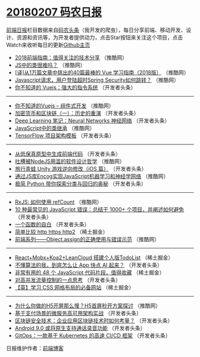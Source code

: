 # [20180207 码农日报](https://toutiao.qdkfweb.cn/date/2018/02/07)

[前端日报](https://qdkfweb.cn/c/news)栏目数据来自[码农头条](https://toutiao.qdkfweb.cn/)（我开发的爬虫），每日分享前端、移动开发、设计、资源和资讯等，为开发者提供动力，点击Star按钮来关注这个项目，点击Watch来收听每日的更新[Github主页](https://github.com/kujian/frontendDaily)
* [2018前端指南：值得关注的技术分享](https://toutiao.qdkfweb.cn/64659.html) （推酷网）
* [JS中的类很难吗？](https://toutiao.qdkfweb.cn/64658.html) （推酷网）
* [[译]从1万篇文章中挑出的40篇最棒的 Vue 学习指南（2018版）](https://toutiao.qdkfweb.cn/64653.html) （推酷网）
* [Javascript请求，用户登陆超时Spring Security如何跳转？](https://toutiao.qdkfweb.cn/64655.html) （推酷网）
* [你不知道的 Vuejs：强大的指令系统](https://toutiao.qdkfweb.cn/64609.html) （开发者头条）

***
* [你不知道的Vuejs &#8211; 组件式开发](https://toutiao.qdkfweb.cn/64651.html) （推酷网）
* [加密货币和区块链（一）：历史的重演](https://toutiao.qdkfweb.cn/64602.html) （开发者头条）
* [Deep Learning 笔记：Neural Networks 神经网络](https://toutiao.qdkfweb.cn/64616.html) （开发者头条）
* [JavaScript中的类继承](https://toutiao.qdkfweb.cn/64647.html) （推酷网）
* [TensorFlow 项目架构模板](https://toutiao.qdkfweb.cn/64607.html) （开发者头条）

***
* [从低保真原型中生成前端代码](https://toutiao.qdkfweb.cn/64606.html) （开发者头条）
* [吐槽被NodeJS用滥的软件设计哲学](https://toutiao.qdkfweb.cn/64648.html) （推酷网）
* [旅行青蛙 Unity 游戏逆向修改（iOS 篇）](https://toutiao.qdkfweb.cn/64600.html) （开发者头条）
* [通过JS库Encog实现JavaScript机器学习和神经学网络](https://toutiao.qdkfweb.cn/64650.html) （推酷网）
* [极简 Python 带你探索分类与回归的奥秘](https://toutiao.qdkfweb.cn/64611.html) （开发者头条）

***
* [RxJS: 如何使用 refCount](https://toutiao.qdkfweb.cn/64657.html) （推酷网）
* [10 种最常见的 JavaScript 错误：总结于 1000+ 个项目，并阐述如何避免](https://toutiao.qdkfweb.cn/64605.html) （开发者头条）
* [一个函数的自白](https://toutiao.qdkfweb.cn/64596.html) （开发者头条）
* [简单比较 http https http2](https://toutiao.qdkfweb.cn/64594.html) （稀土掘金）
* [前端系列——Object.assign的正确使用与错误示范](https://toutiao.qdkfweb.cn/64649.html) （推酷网）

***
* [React+Mobx+Koa2+LeanCloud 搭建个人版TodoList](https://toutiao.qdkfweb.cn/64595.html) （稀土掘金）
* [不懂算法的我，到底怎么让 App 快点 AI 起来？](https://toutiao.qdkfweb.cn/64610.html) （开发者头条）
* [非常有用的 48 个 JavaScript 代码片段，值得收藏](https://toutiao.qdkfweb.cn/64588.html) （稀土掘金）
* [对高并发流量控制的一点思考](https://toutiao.qdkfweb.cn/64599.html) （开发者头条）
* [【英】学习 CSS 网格布局的必备网站](https://toutiao.qdkfweb.cn/64579.html) （稀土掘金）

***
* [为什么你做的H5开屏那么慢？H5首屏秒开方案探讨](https://toutiao.qdkfweb.cn/64652.html) （推酷网）
* [基于支付场景的微服务高可用架构实战](https://toutiao.qdkfweb.cn/64601.html) （开发者头条）
* [区块链安全技术：企业应用区块链技术时如何考量？](https://toutiao.qdkfweb.cn/64612.html) （开发者头条）
* [Android 9.0 或将原生支持通话录音功能](https://toutiao.qdkfweb.cn/64613.html) （开发者头条）
* [GitOps：一款基于 Kubernetes 的高速 CI/CD 框架](https://toutiao.qdkfweb.cn/64603.html) （开发者头条）

日报维护作者：[前端博客](https://qdkfweb.cn/) 